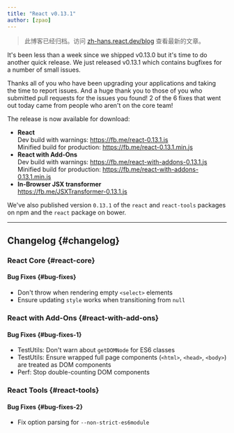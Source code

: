 ```yaml
---
title: "React v0.13.1"
author: [zpao]
---
```


<div class="scary">

> 此博客已经归档。访问 [zh-hans.react.dev/blog](https://zh-hans.react.dev/blog) 查看最新的文章。

</div>

It's been less than a week since we shipped v0.13.0 but it's time to do another quick release. We just released v0.13.1 which contains bugfixes for a number of small issues.

Thanks all of you who have been upgrading your applications and taking the time to report issues. And a huge thank you to those of you who submitted pull requests for the issues you found! 2 of the 6 fixes that went out today came from people who aren't on the core team!

The release is now available for download:

* **React**  
  Dev build with warnings: <https://fb.me/react-0.13.1.js>  
  Minified build for production: <https://fb.me/react-0.13.1.min.js>  
* **React with Add-Ons**  
  Dev build with warnings: <https://fb.me/react-with-addons-0.13.1.js>  
  Minified build for production: <https://fb.me/react-with-addons-0.13.1.min.js>  
* **In-Browser JSX transformer**  
  <https://fb.me/JSXTransformer-0.13.1.js>

We've also published version `0.13.1` of the `react` and `react-tools` packages on npm and the `react` package on bower.

- - -

## Changelog {#changelog}

### React Core {#react-core}

#### Bug Fixes {#bug-fixes}

* Don't throw when rendering empty `<select>` elements
* Ensure updating `style` works when transitioning from `null`

### React with Add-Ons {#react-with-add-ons}

#### Bug Fixes {#bug-fixes-1}

* TestUtils: Don't warn about `getDOMNode` for ES6 classes
* TestUtils: Ensure wrapped full page components (`<html>`, `<head>`, `<body>`) are treated as DOM components
* Perf: Stop double-counting DOM components

### React Tools {#react-tools}

#### Bug Fixes {#bug-fixes-2}

* Fix option parsing for `--non-strict-es6module`

